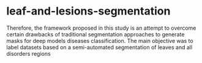 # leaf-and-lesions-segmentation
Therefore, the framework proposed in this study is an attempt to overcome certain drawbacks of traditional segmentation approaches to generate masks for deep models diseases classification. The main objective was to label datasets based on a semi-automated segmentation of leaves and all disorders regions
